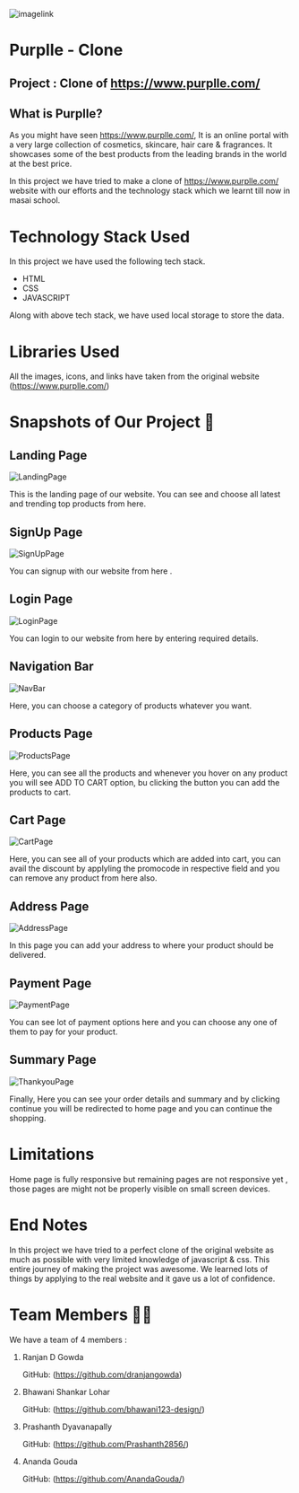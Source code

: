 ![imagelink](https://media4.ppl-media.com/static/purplle/img/purplle-logo-1.svg)

# Purplle - Clone

## Project : Clone of https://www.purplle.com/

## What is Purplle?

As you might have seen https://www.purplle.com/, It is an online portal with a very large collection of cosmetics, skincare, hair care & fragrances. It showcases some of the best products from the leading brands in the world at the best price.

In this project we have tried to make a clone of https://www.purplle.com/ website with our efforts and the technology stack which we learnt till now in masai school.


# Technology Stack Used

In this project we have used the following tech stack.

* HTML
* CSS
* JAVASCRIPT

Along with above tech stack, we have used local storage to store the data.
# Libraries Used

All the images, icons, and links have taken from the original website (https://www.purplle.com/)

# Snapshots of Our Project 📸


## Landing Page 

![LandingPage](./images/LandingPage.jpg)

This is the landing page of our website. You can see and choose all latest and trending top products from here.

## SignUp Page
![SignUpPage](./images/SignUp.png)

You can signup with our website from here .

## Login Page
![LoginPage](./images/Login.png)
 
You can login to our website from here by entering required details.
 
## Navigation Bar
![NavBar](./images/NavigationBar.png)
 
Here, you can choose a category of products whatever you want.
 
## Products Page
![ProductsPage](./images/ProductsPage.png)
 
Here, you can see all the products and whenever you hover on any product you will see ADD TO CART option, bu clicking the button you can add the products to cart.
 
## Cart Page
![CartPage](./images/CartPage.png)
 
Here, you can see all of your products which are added into cart, you can avail the discount by applyling the promocode in respective field and you can remove any product from here also.
 
## Address Page
![AddressPage](./images/AddressPage.png)
 
In this page you can add your address to where your product should be delivered.
 
## Payment Page
![PaymentPage](./images/PaymentPage.png)
 
You can see lot of payment options here and you can choose any one of them to pay for your product.
 
## Summary Page
![ThankyouPage](./images/ThankyouPage.png)
 
Finally, Here you can see your order details and summary and by clicking continue you will be redirected to home page and you can continue the shopping.

# Limitations
Home page is fully responsive but remaining pages are not responsive yet , those pages are might not be properly visible on small screen devices.
# End Notes

In this project we have tried to a perfect clone of the original website as much as possible with very limited knowledge of javascript & css.
This entire journey of making the project was awesome. We learned lots of things by applying to the real website and it gave us a lot of confidence.

# Team Members 🤝🏻

We have a team of 4 members :

1. Ranjan D Gowda

   GitHub: (https://github.com/dranjangowda)



2. Bhawani Shankar Lohar

   GitHub: (https://github.com/bhawani123-design/)



3. Prashanth Dyavanapally

   GitHub: (https://github.com/Prashanth2856/)



4. Ananda Gouda

   GitHub: (https://github.com/AnandaGouda/)
